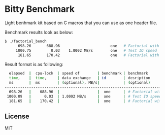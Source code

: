 # Bitty Benchmark

Light benhmark kit based on C macros that you can use as one header file.

Benchmark results look as below:
```sh
$ ./factorial_bench
      698.26       688.96                       one   # Factorial with recursion
     1000.75         0.03    1.0002 MB/s        one   # Test IO speed
      181.65       170.42                       one   # Factorial with memoization
```

Result format is as following:
```sh
  elapsed  |  cpu-lock  | speed of        | benchmark | benchmark
  time,    |  time,     | data exchange   | id        | desription
  ms       |  ms        | (optional), MB/s|           | (optional)
-------------------------------------------------------------------------
  698.26   |    688.96  |                 |  one      | # Factorial with recursion
 1000.09   |      0.03  | 1.0002 MB/s     |  one      | # Test IO speed
  181.65   |    170.42  |                 |  one      | # Factorial with memoization
 ```

License
-------
MIT
